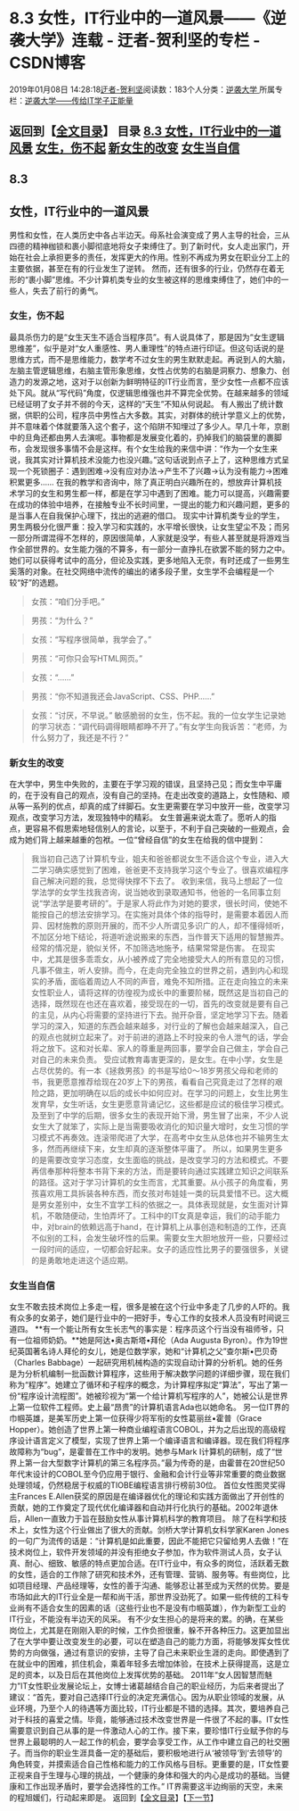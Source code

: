 
# 8.3 女性，IT行业中的一道风景——《逆袭大学》连载 - 迂者-贺利坚的专栏 - CSDN博客

2019年01月08日 14:28:18[迂者-贺利坚](https://me.csdn.net/sxhelijian)阅读数：183个人分类：[逆袭大学																](https://blog.csdn.net/sxhelijian/article/category/8588834)
所属专栏：[逆袭大学——传给IT学子正能量](https://blog.csdn.net/column/details/32349.html)



返回到【[全文目录](https://blog.csdn.net/sxhelijian/article/details/85908097)】
**目录**
[8.3 女性，IT行业中的一道风景](#8.3%C2%A0%E5%A5%B3%E6%80%A7%EF%BC%8CIT%E8%A1%8C%E4%B8%9A%E4%B8%AD%E7%9A%84%E4%B8%80%E9%81%93%E9%A3%8E%E6%99%AF)
[女生，伤不起](#%E5%A5%B3%E7%94%9F%EF%BC%8C%E4%BC%A4%E4%B8%8D%E8%B5%B7)
[新女生的改变](#%E6%96%B0%E5%A5%B3%E7%94%9F%E7%9A%84%E6%94%B9%E5%8F%98)
[女生当自信](#%E5%A5%B3%E7%94%9F%E5%BD%93%E8%87%AA%E4%BF%A1)
---

## 8.3
## 女性，IT行业中的一道风景
男性和女性，在人类历史中各占半边天。母系社会演变成了男人主导的社会，三从四德的精神枷锁和裹小脚彻底地将女子束缚住了。到了新时代，女人走出家门，开始在社会上承担更多的责任，发挥更大的作用。性别不再成为男女在职业分工上的主要依据，甚至在有的行业发生了逆转。
然而，还有很多的行业，仍然存在着无形的“裹小脚”思维。不少计算机类专业的女生被这样的思维束缚住了，她们中的一些人，失去了前行的勇气。
### 女生，伤不起
最具杀伤力的是“女生天生不适合当程序员”。有人说具体了，那是因为“女生逻辑思维差”，似乎是对“女人重感性、男人重理性”的特点进行印证。但这句话说的是思维方式，而不是思维能力，数学考不过女生的男生默默走起。再说到人的大脑，左脑主管逻辑思维，右脑主管形象思维，女性占优势的右脑是洞察力、想象力、创造力的发源之地，这对于以创新为鲜明特征的IT行业而言，至少女性一点都不应该处下风。就从“写代码”角度，仅逻辑思维强也并不算完全优势。在越来越多的领域已经证明了女子并不弱的今天，这样的“天生”不知从何说起。
有人搬出了统计数据，供职的公司，程序员中男性占大多数。其实，对群体的统计学意义上的优势，并不意味着个体就要落入这个套子，这个陷阱不知埋过了多少人。早几十年，京剧中的旦角还都由男人去演呢。事物都是发展变化着的，扔掉我们的脑袋里的裹脚布，会发现很多事情不会是这样。有个女生给我的来信中讲：“作为一个女生来说，我其实对计算机技术没能力也没兴趣。”这句话说到点子上了，这种思维方式呈现一个死锁圈子：遇到困难→没有应对办法→产生不了兴趣→认为没有能力→困难积累更多……
在我的教学和咨询中，除了真正明白兴趣所在的，想放弃计算机技术学习的女生和男生都一样，都是在学习中遇到了困难。能力可以提高，兴趣需要在成功的体验中培养，在接触专业不长时间里，一提出的能力和兴趣问题，更多的是当事人在自我保护心理下，找出的逃避的借口。
现实中计算机类专业的学生，男生两极分化很严重：投入学习和实践的，水平增长很快，让女生望尘不及；而另一部分所谓混得不怎样的，原因很简单，人家就是没学，有些人甚至就是将游戏当作全部世界的。女生能力强的不算多，有一部分一直挣扎在欲罢不能的努力之中。她们可以获得考试中的高分，但论及实践，更多地陷入无奈，有时还成了一些男生奚落的对象。在社交网络中流传的编出的诸多段子里，女生学不会编程是一个较“好”的选题。
> 女孩：“咱们分手吧。”

> 男孩：“为什么？”

> 女孩：“写程序很简单，我学会了。”

> 男孩：“可你只会写HTML网页。”

> 女孩：“……”

> 男孩：“你不知道我还会JavaScript、CSS、PHP……”

> 女孩：“讨厌，不早说。”
敏感脆弱的女生，伤不起。我的一位女学生记录她的学习状态：“调代码调得眼睛都睁不开了。”有女学生向我诉苦：“老师，为什么努力了，我还是不行？”
### 新女生的改变
在大学中，男生中失败的，主要在于学习观的错误，且坚持己见；而女生中平庸的，在于没有自己的观点，没有自己的坚持。在走出改变的道路上，女性随和、顺从等一系列的优点，却真的成了绊脚石。女生更需要在学习中放开一些，改变学习观点，改变学习方法，发现独特中的精彩。
女生普遍来说太乖了。愿听人的指点，更容易不假思索地轻信别人的言论，以至于，不利于自己突破的一些观点，会成为她们背上越来越重的包袱。一位“曾经自信”的女生在给我的信中提到：
> 我当初自己选了计算机专业，姐夫和爸爸都说女生不适合这个专业，进入大二学习确实感觉到了困难，爸爸更不支持我学习这个专业了。很喜欢编程序自己解决问题的我，总觉得快撑不下去了。
收到来信，我马上想起了一位学法学的女学生找我咨询，说当她收到录取通知书，他爸的一名同事立刻说“学法学是要考研的”。于是家人将此作为对她的要求，很长时间，使她不能按自己的想法安排学习。在实施对具体个体的指导时，是需要本着因人而异、因材施教的原则开展的，而不少人所谓见多识广的人，却不懂得倾听，不加区分地下结论，将道听途说搬来的东西，当作普天下适用的智慧搬弄。经常的情况是，貌似关怀，不加筛选地施予，结果常常是伤害。
在现实中，尤其是很多乖乖女，从小被养成了完全地接受大人的所有意见的习惯，凡事不做主，听人安排。而今，在走向完全独立的世界之前，遇到内心和现实的矛盾，面临着周边人不同的声音，难免不知所措。正在走向独立的未来女性职业人，请将这样的彷徨视为成长中的重要阶梯，既然这是当初自己的选择，既然现在也还在喜欢着，接受现在的一切，首先的改变就是要有自己的主见，从内心将需要的坚持进行下去。抛开杂音，坚定地学习下去。随着学习的深入，知道的东西会越来越多，对行业的了解也会越来越深入，自己的观点也就树立起来了。对于前进的道路上不时投来的令人泄气的话，学会将之放下。这和对长辈、家人的尊重是两回事，要学会自己做主，学会自己对自己的未来负责。
受应试教育毒害更深的，是女生。在中小学，女生是占尽优势的。有一本《拯救男孩》的书是写给0～18岁男孩父母和老师的书，我更愿意推荐给现在20岁上下的男孩，看看自己究竟走过了怎样的艰险之路，更加明确在以后的成长中如何应对。在学习的问题上，女生比男生发育早，女生听话，女生更愿意背诵记忆，这些都是应试的极佳学习模式。及至到了中学的后期，很多女生的表现开始下滑，男生冒了出来，不少人说女生大了就笨了，实际上是当需要吸收消化的知识量大增时，女生习惯的学习模式不再奏效。连滚带爬进了大学，在高考中女生从总体也并不输男生太多，然而再继续下来，女生却真的逐渐整体平庸了。
所以，如果男生更多的是需要改变学习态度，女生面临的挑战，是改变学习的方法和模式。不要再信奉那种将整本书背下来的方法，而是要转向通过实践建立知识之间联系的路径。这对于学习计算机的女生而言，尤其重要。从小孩子的角度看，男孩喜欢用工具拆装各种东西，而女孩对布娃娃一类的玩具爱惜不已。这大概是男女差别中，女生不宜学工科的依据之一。具体表现就是，女生面对计算机，不敢随便动，生怕弄坏了。工科中的IT女真是幸运，我们的动手能力中，对brain的依赖远高于hand，在计算机上从事创造和制造的工作，还真不似别的工科，会发生破坏性的后果。需要女生大胆地放开一些，只要经过一段时间的适应，一切都会好起来。女子的适应性比男子的要强很多，关键的是勇敢地走进这个适应期。
### 女生当自信
女生不敢去技术岗位上多走一程，很多是被在这个行业中多走了几步的人吓的。我有众多的女弟子，她们是行业中的一把好手，专心工作的女技术人员没有时间说三道四。
**有一个能让所有女生长志气的事实是：程序员这个行当没有祖师爷，只有一位祖师奶奶。**她是阿达•奥古斯塔•拜伦（Ada Augusta Byron）。作为19世纪英国著名诗人拜伦的女儿，她是位数学家，她和“计算机之父”查尔斯•巴贝奇（Charles Babbage）一起研究用机械构造的实现自动计算的分析机。她的任务是为分析机编制一批函数计算程序，这些用于解决数学问题的详细步骤，现在我们称为“程序”。她建立了循环和子程序的概念，为计算程序拟定“算法”，写出了第一份“程序设计流程图”。她被珍视为“第一个给计算机写程序的人”，她被公认是世界上第一位软件工程师。史上最“昂贵”的计算机语言Ada也以她命名。
另一位IT界的巾帼英雄，是美军历史上第一位获得少将军衔的女性葛丽丝•霍普（Grace Hopper）。她创造了世界上第一种商业编程语言COBOL，并为之后出现的高级程序设计语言定义了模型，实现了世界上第一个编译语言和编译器。现在我们将程序故障称为“bug”，是霍普在工作中的发明。她参与Mark Ⅰ计算机的研制，成了“世界上第一台大型数字计算机的第三名程序员。”最为传奇的是，由霍普在20世纪50年代末设计的COBOL至今仍应用于银行、金融和会计行业等非常重要的商业数据处理领域，仍然稳居于权威的TIOBE编程语言排行榜前30位。
首位女性图灵奖得主Frances E.Allen获奖的原因是在编译器优化的理论和实践方面做出了开创性的贡献，她的工作奠定了现代优化编译器和自动并行化执行的基础。2002年退休后，Allen一直致力于旨在鼓励女性从事计算机科学的教育项目。
除了在科学和技术上，女性为这个行业做出了很大的贡献。剑桥大学计算机女科学家Karen Jones的一句广为流传的话是：“计算机是如此重要，因此不能把它只留给男人去做！”在技术岗位上，软件开发领域的并没有拒绝女子参加，作为软件测试人员，女子认真、耐心、细致、敏感的特点更加合适。在IT行业中，有众多的岗位，活跃着无数的女性，适合的工作除了研究和技术外，还有管理、营销、服务等。有些岗位，比如项目经理、产品经理等，女性的善于沟通、能够忍让甚至成为天然的优势。要是市场如此大的IT行业全是一帮和尚干活，那世界没劲死了。如果一些传统的工科专业尚有不适合女生的因素的话（这些行业也不是没有巾帼英雄），作为新型工业的IT行业，不能没有半边天的风采。
有不少女生担心的是将来的累。的确，在某些岗位上，尤其是在刚刚入职的时候，工作负担很重，躲不开各种压力。这更加显出了在大学中要让改变发生的必要，可以在塑造自己的能力方面，将能够发挥女性优势的方向做强，通过有意识的安排，主导了自己未来职业生涯的走向。即使遇到了在就业中的困难，抓住机会，乘着年轻多去增加体验，在技术上获得提高，这是立足的资本，以及日后在其他岗位上发挥优势的基础。
2011年“女人因智慧而魅力”IT女性职业发展论坛上，女博士诸葛越结合自己的职业经历，为后来者提出了建议：“首先，要对自己选择IT行业的决定充满信心。因为从职业领域的发展，从业环境，乃至个人的待遇等方面比较，IT行业都是不错的选择。其次，要培养自己对于科技的喜爱之情。毕竟，能够通过技术改变世界是一件很了不起的事。IT女性需要意识到自己从事的是一件激动人心的工作。接下来，要珍惜IT行业赋予你的与世界上最聪明的人一起工作的机会，要学会享受工作，从工作中建立自己的社交圈子。而当你的职业生涯具备一定的基础后，要积极地进行从‘被领导’到‘去领导’的角色转变，并摸索适合自己性格和能力的工作风格与目标。更重要的是，IT女性要正视来自于生理与心理的挑战，一个健康的身体和强大的内心是成功的基础。当健康和工作出现矛盾时，要学会选择性的工作。”
IT界需要这半边绚丽的天空，未来的程旭媛们，行动起来即是。
返回到【[全文目录](https://blog.csdn.net/sxhelijian/article/details/85908097)】【[下一节](https://blog.csdn.net/sxhelijian/article/details/86074213)】


